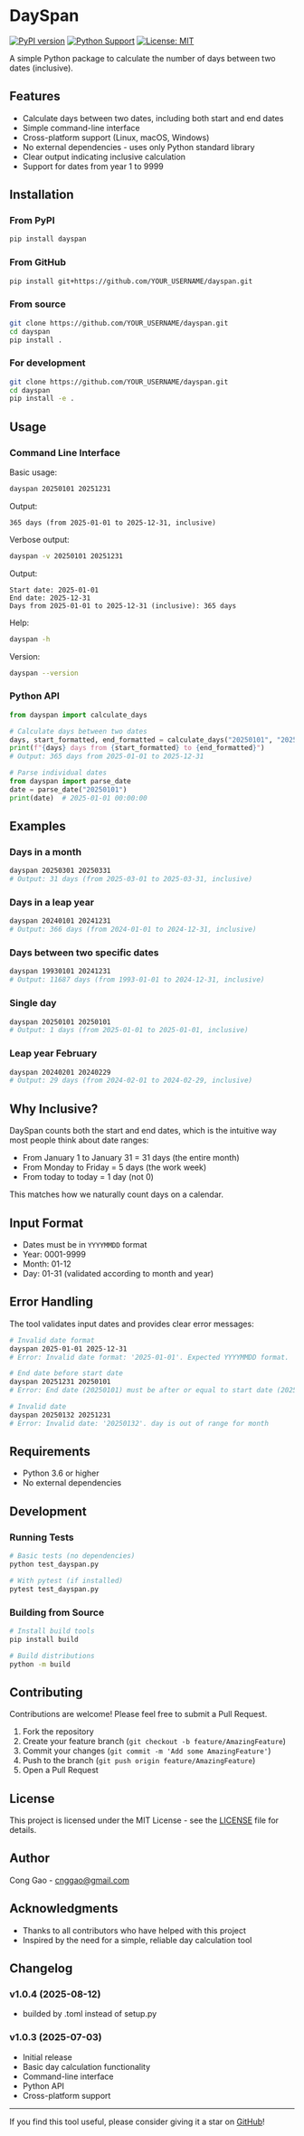 # DaySpan

[![PyPI version](https://badge.fury.io/py/dayspan.svg)](https://badge.fury.io/py/dayspan)
[![Python Support](https://img.shields.io/pypi/pyversions/dayspan.svg)](https://pypi.org/project/dayspan/)
[![License: MIT](https://img.shields.io/badge/License-MIT-yellow.svg)](https://opensource.org/licenses/MIT)

A simple Python package to calculate the number of days between two dates (inclusive).

## Features

- Calculate days between two dates, including both start and end dates
- Simple command-line interface
- Cross-platform support (Linux, macOS, Windows)
- No external dependencies - uses only Python standard library
- Clear output indicating inclusive calculation
- Support for dates from year 1 to 9999

## Installation

### From PyPI

```bash
pip install dayspan
```

### From GitHub

```bash
pip install git+https://github.com/YOUR_USERNAME/dayspan.git
```

### From source

```bash
git clone https://github.com/YOUR_USERNAME/dayspan.git
cd dayspan
pip install .
```

### For development

```bash
git clone https://github.com/YOUR_USERNAME/dayspan.git
cd dayspan
pip install -e .
```

## Usage

### Command Line Interface

Basic usage:
```bash
dayspan 20250101 20251231
```

Output:
```
365 days (from 2025-01-01 to 2025-12-31, inclusive)
```

Verbose output:
```bash
dayspan -v 20250101 20251231
```

Output:
```
Start date: 2025-01-01
End date: 2025-12-31
Days from 2025-01-01 to 2025-12-31 (inclusive): 365 days
```

Help:
```bash
dayspan -h
```

Version:
```bash
dayspan --version
```

### Python API

```python
from dayspan import calculate_days

# Calculate days between two dates
days, start_formatted, end_formatted = calculate_days("20250101", "20251231")
print(f"{days} days from {start_formatted} to {end_formatted}")
# Output: 365 days from 2025-01-01 to 2025-12-31

# Parse individual dates
from dayspan import parse_date
date = parse_date("20250101")
print(date)  # 2025-01-01 00:00:00
```

## Examples

### Days in a month
```bash
dayspan 20250301 20250331
# Output: 31 days (from 2025-03-01 to 2025-03-31, inclusive)
```

### Days in a leap year
```bash
dayspan 20240101 20241231
# Output: 366 days (from 2024-01-01 to 2024-12-31, inclusive)
```

### Days between two specific dates
```bash
dayspan 19930101 20241231
# Output: 11687 days (from 1993-01-01 to 2024-12-31, inclusive)
```

### Single day
```bash
dayspan 20250101 20250101
# Output: 1 days (from 2025-01-01 to 2025-01-01, inclusive)
```

### Leap year February
```bash
dayspan 20240201 20240229
# Output: 29 days (from 2024-02-01 to 2024-02-29, inclusive)
```

## Why Inclusive?

DaySpan counts both the start and end dates, which is the intuitive way most people think about date ranges:

- From January 1 to January 31 = 31 days (the entire month)
- From Monday to Friday = 5 days (the work week)
- From today to today = 1 day (not 0)

This matches how we naturally count days on a calendar.

## Input Format

- Dates must be in `YYYYMMDD` format
- Year: 0001-9999
- Month: 01-12
- Day: 01-31 (validated according to month and year)

## Error Handling

The tool validates input dates and provides clear error messages:

```bash
# Invalid date format
dayspan 2025-01-01 2025-12-31
# Error: Invalid date format: '2025-01-01'. Expected YYYYMMDD format.

# End date before start date
dayspan 20251231 20250101
# Error: End date (20250101) must be after or equal to start date (20251231)

# Invalid date
dayspan 20250132 20251231
# Error: Invalid date: '20250132'. day is out of range for month
```

## Requirements

- Python 3.6 or higher
- No external dependencies

## Development

### Running Tests

```bash
# Basic tests (no dependencies)
python test_dayspan.py

# With pytest (if installed)
pytest test_dayspan.py
```

### Building from Source

```bash
# Install build tools
pip install build

# Build distributions
python -m build
```

## Contributing

Contributions are welcome! Please feel free to submit a Pull Request.

1. Fork the repository
2. Create your feature branch (`git checkout -b feature/AmazingFeature`)
3. Commit your changes (`git commit -m 'Add some AmazingFeature'`)
4. Push to the branch (`git push origin feature/AmazingFeature`)
5. Open a Pull Request

## License

This project is licensed under the MIT License - see the [LICENSE](LICENSE) file for details.

## Author

Cong Gao - [cnggao@gmail.com](mailto:cnggao@gmail.com)

## Acknowledgments

- Thanks to all contributors who have helped with this project
- Inspired by the need for a simple, reliable day calculation tool

## Changelog

### v1.0.4 (2025-08-12)
- builded by .toml instead of setup.py

### v1.0.3 (2025-07-03)
- Initial release
- Basic day calculation functionality
- Command-line interface
- Python API
- Cross-platform support

---

If you find this tool useful, please consider giving it a star on [GitHub](https://github.com/CongGao-CG/dayspan)!
